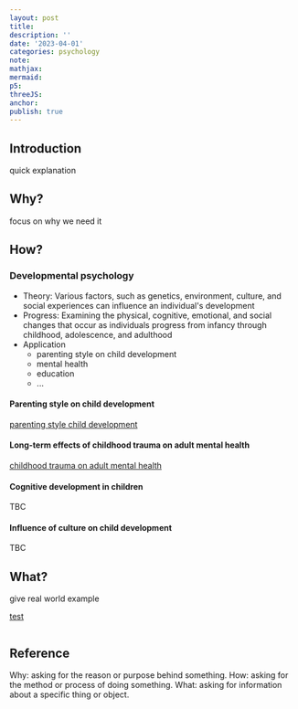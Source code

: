 ```yaml
---
layout: post
title:
description: ''
date: '2023-04-01'
categories: psychology
note:
mathjax:
mermaid:
p5:
threeJS:
anchor:
publish: true
---
```


## Introduction

quick explanation

## Why?

focus on why we need it

## How?

### Developmental psychology

* Theory: Various factors, such as genetics, environment, culture, and social experiences can influence an individual's development
* Progress: Examining the physical, cognitive, emotional, and social changes that occur as individuals progress from infancy through childhood, adolescence, and adulthood
* Application
  * parenting style on child development
  * mental health
  * education
  * ...

#### Parenting style on child development

[parenting style child development]({{site.baseurl}}/psychology/2023/03/25/parenting-style-child-development.html)

#### Long-term effects of childhood trauma on adult mental health

[childhood trauma on adult mental health]({{site.baseurl}}/psychology/2023/03/26/childhood-trauma-on-adult-mental-health.html)

#### Cognitive development in children

TBC

#### Influence of culture on child development

TBC

## What?

give real world example

[test]({{site.baseurl}}/test/2021/06/14/xxx.html)

<img src="{{site.baseurl}}/assets/img/xxx.png" alt="">

## Reference

Why: asking for the reason or purpose behind something.
How: asking for the method or process of doing something.
What: asking for information about a specific thing or object.
